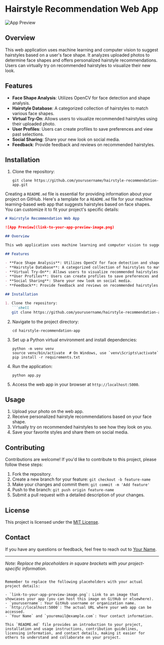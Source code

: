 # Hairstyle Recommendation Web App

![App Preview](link-to-your-app-preview-image.png)

## Overview

This web application uses machine learning and computer vision to suggest hairstyles based on a user's face shape. It analyzes uploaded photos to determine face shapes and offers personalized hairstyle recommendations. Users can virtually try on recommended hairstyles to visualize their new look.

## Features

- **Face Shape Analysis**: Utilizes OpenCV for face detection and shape analysis.
- **Hairstyle Database**: A categorized collection of hairstyles to match various face shapes.
- **Virtual Try-On**: Allows users to visualize recommended hairstyles using their uploaded photo.
- **User Profiles**: Users can create profiles to save preferences and view past selections.
- **Social Sharing**: Share your new look on social media.
- **Feedback**: Provide feedback and reviews on recommended hairstyles.

## Installation

1. Clone the repository:
   ```shell
   git clone https://github.com/yourusername/hairstyle-recommendation-app.git
Creating a `README.md` file is essential for providing information about your project on GitHub. Here's a template for a `README.md` file for your machine learning-based web app that suggests hairstyles based on face shapes. You can customize it to fit your project's specific details:

```markdown
# Hairstyle Recommendation Web App

![App Preview](link-to-your-app-preview-image.png)

## Overview

This web application uses machine learning and computer vision to suggest hairstyles based on a user's face shape. It analyzes uploaded photos to determine face shapes and offers personalized hairstyle recommendations. Users can virtually try on recommended hairstyles to visualize their new look.

## Features

- **Face Shape Analysis**: Utilizes OpenCV for face detection and shape analysis.
- **Hairstyle Database**: A categorized collection of hairstyles to match various face shapes.
- **Virtual Try-On**: Allows users to visualize recommended hairstyles using their uploaded photo.
- **User Profiles**: Users can create profiles to save preferences and view past selections.
- **Social Sharing**: Share your new look on social media.
- **Feedback**: Provide feedback and reviews on recommended hairstyles.

## Installation

1. Clone the repository:
   ```shell
   git clone https://github.com/yourusername/hairstyle-recommendation-app.git
   ```

2. Navigate to the project directory:
   ```shell
   cd hairstyle-recommendation-app
   ```

3. Set up a Python virtual environment and install dependencies:
   ```shell
   python -m venv venv
   source venv/bin/activate  # On Windows, use `venv\Scripts\activate`
   pip install -r requirements.txt
   ```

4. Run the application:
   ```shell
   python app.py
   ```

5. Access the web app in your browser at `http://localhost:5000`.

## Usage

1. Upload your photo on the web app.
2. Receive personalized hairstyle recommendations based on your face shape.
3. Virtually try on recommended hairstyles to see how they look on you.
4. Save your favorite styles and share them on social media.

## Contributing

Contributions are welcome! If you'd like to contribute to this project, please follow these steps:

1. Fork the repository.
2. Create a new branch for your feature: `git checkout -b feature-name`
3. Make your changes and commit them: `git commit -m 'Add feature'`
4. Push to the branch: `git push origin feature-name`
5. Submit a pull request with a detailed description of your changes.

## License

This project is licensed under the [MIT License](LICENSE).

## Contact

If you have any questions or feedback, feel free to reach out to [Your Name](mailto:youremail@example.com).

---

*Note: Replace the placeholders in square brackets with your project-specific information.*
```

Remember to replace the following placeholders with your actual project details:

- `link-to-your-app-preview-image.png`: Link to an image that showcases your app (you can host this image on GitHub or elsewhere).
- `yourusername`: Your GitHub username or organization name.
- `http://localhost:5000`: The actual URL where your web app can be accessed.
- `Your Name` and `youremail@example.com`: Your contact information.

This `README.md` file provides an introduction to your project, installation and usage instructions, contribution guidelines, licensing information, and contact details, making it easier for others to understand and collaborate on your project.
